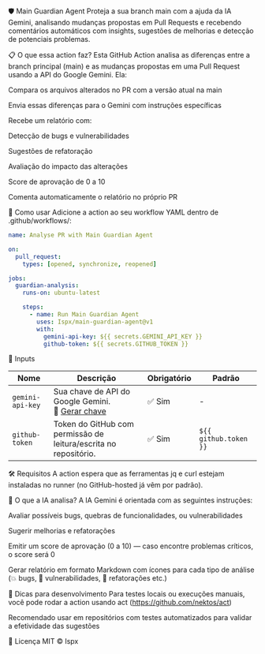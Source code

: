 🛡️ Main Guardian Agent
Proteja a sua branch main com a ajuda da IA Gemini, analisando mudanças propostas em Pull Requests e recebendo comentários automáticos com insights, sugestões de melhorias e detecção de potenciais problemas.

📋 O que essa action faz?
Esta GitHub Action analisa as diferenças entre a branch principal (main) e as mudanças propostas em uma Pull Request usando a API do Google Gemini. Ela:

Compara os arquivos alterados no PR com a versão atual na main

Envia essas diferenças para o Gemini com instruções específicas

Recebe um relatório com:

Detecção de bugs e vulnerabilidades

Sugestões de refatoração

Avaliação do impacto das alterações

Score de aprovação de 0 a 10

Comenta automaticamente o relatório no próprio PR

🚀 Como usar
Adicione a action ao seu workflow YAML dentro de .github/workflows/:


```yaml
name: Analyse PR with Main Guardian Agent

on:
  pull_request:
    types: [opened, synchronize, reopened]

jobs:
  guardian-analysis:
    runs-on: ubuntu-latest

    steps:
      - name: Run Main Guardian Agent
        uses: Ispx/main-guardian-agent@v1
        with:
          gemini-api-key: ${{ secrets.GEMINI_API_KEY }}
          github-token: ${{ secrets.GITHUB_TOKEN }}
```


🔐 Inputs

| Nome           | Descrição                                                                          | Obrigatório | Padrão                                       |
|----------------|-------------------------------------------------------------------------------------|-------------|----------------------------------------------|
| `gemini-api-key` | Sua chave de API do Google Gemini.<br>🔗 [Gerar chave](https://ai.google.dev/gemini-api/docs/api-key?hl=pt-br) | ✅ Sim      | -                                            |
| `github-token`   | Token do GitHub com permissão de leitura/escrita no repositório.                 | ✅ Sim      | `${{ github.token }}`                       |


🛠️ Requisitos
A action espera que as ferramentas jq e curl estejam instaladas no runner (no GitHub-hosted já vêm por padrão).

🧠 O que a IA analisa?
A IA Gemini é orientada com as seguintes instruções:

Avaliar possíveis bugs, quebras de funcionalidades, ou vulnerabilidades

Sugerir melhorias e refatorações

Emitir um score de aprovação (0 a 10) — caso encontre problemas críticos, o score será 0

Gerar relatório em formato Markdown com ícones para cada tipo de análise (💥 bugs, 🔐 vulnerabilidades, 🧼 refatorações etc.)


🧪 Dicas para desenvolvimento
Para testes locais ou execuções manuais, você pode rodar a action usando act (https://github.com/nektos/act)

Recomendado usar em repositórios com testes automatizados para validar a efetividade das sugestões

🧾 Licença
MIT © Ispx